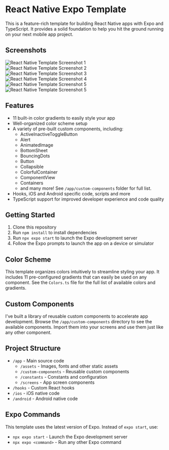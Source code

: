 # React Native Expo Template

This is a feature-rich template for building React Native apps with Expo and TypeScript. It provides a solid foundation to help you hit the ground running on your next mobile app project.

## Screenshots

![React Native Template Screenshot 1](http://www.evanmarie.com/content.files/images/react-native-template/native-template-1.webp)
![React Native Template Screenshot 2](http://www.evanmarie.com/content.files/images/react-native-template/native-template-2.webp)
![React Native Template Screenshot 3](http://www.evanmarie.com/content.files/images/react-native-template/native-template-3.webp)
![React Native Template Screenshot 4](http://www.evanmarie.com/content.files/images/react-native-template/native-template-4.webp)
![React Native Template Screenshot 5](http://www.evanmarie.com/content.files/images/react-native-template/native-template-5.webp)
![React Native Template Screenshot 5](http://www.evanmarie.com/content.files/images/react-native-template/native-template-6.webp)

## Features

- 11 built-in color gradients to easily style your app
- Well-organized color scheme setup
- A variety of pre-built custom components, including:
  - ActiveInactiveToggleButton
  - Alert
  - AnimatedImage
  - BottomSheet
  - BouncingDots
  - Button
  - Collapsible
  - ColorfulContainer
  - ComponentView
  - Containers
  - and many more! See `/app/custom-components` folder for full list.
- Hooks, iOS and Android specific code, scripts and more
- TypeScript support for improved developer experience and code quality

## Getting Started

1. Clone this repository
2. Run `npm install` to install dependencies
3. Run `npx expo start` to launch the Expo development server
4. Follow the Expo prompts to launch the app on a device or simulator

## Color Scheme

This template organizes colors intuitively to streamline styling your app. It includes 11 pre-configured gradients that can easily be used on any component. See the `Colors.ts` file for the full list of available colors and gradients.

## Custom Components

I've built a library of reusable custom components to accelerate app development. Browse the `/app/custom-components` directory to see the available components. Import them into your screens and use them just like any other component.

## Project Structure

- `/app` - Main source code
  - `/assets` - Images, fonts and other static assets
  - `/custom-components` - Reusable custom components
  - `/constants` - Constants and configuration
  - `/screens` - App screen components
- `/hooks` - Custom React hooks
- `/ios` - iOS native code
- `/android` - Android native code

## Expo Commands

This template uses the latest version of Expo. Instead of `expo start`, use:

- `npx expo start` - Launch the Expo development server
- `npx expo <command>` - Run any other Expo command
